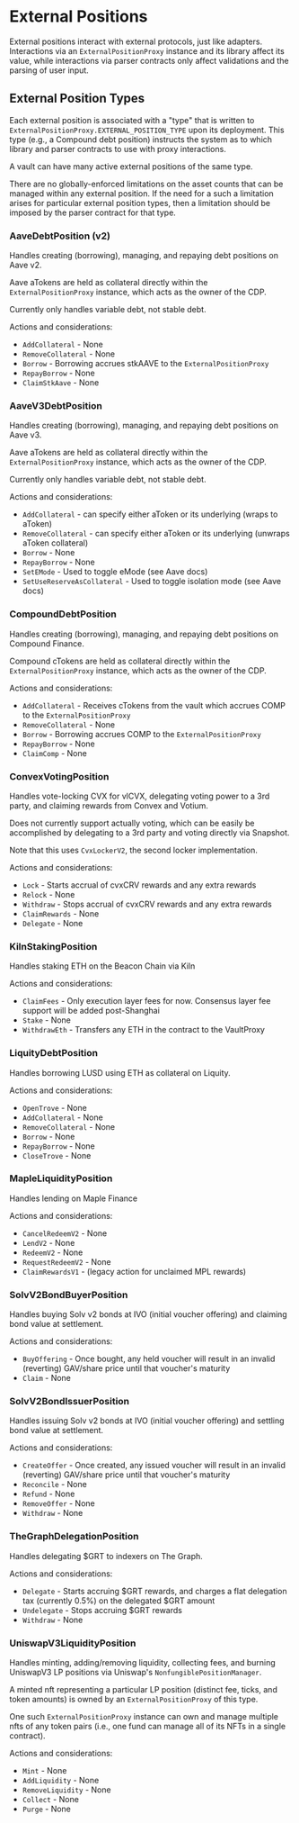 # External Positions

External positions interact with external protocols, just like adapters. Interactions via an `ExternalPositionProxy` instance and its library affect its value, while interactions via parser contracts only affect validations and the parsing of user input.

## External Position Types

Each external position is associated with a "type" that is written to `ExternalPositionProxy.EXTERNAL_POSITION_TYPE` upon its deployment. This type (e.g., a Compound debt position) instructs the system as to which library and parser contracts to use with proxy interactions.

A vault can have many active external positions of the same type.

There are no globally-enforced limitations on the asset counts that can be managed within any external position. If the need for a such a limitation arises for particular external position types, then a limitation should be imposed by the parser contract for that type.

### AaveDebtPosition (v2)

Handles creating (borrowing), managing, and repaying debt positions on Aave v2.

Aave aTokens are held as collateral directly within the `ExternalPositionProxy` instance, which acts as the owner of the CDP.

Currently only handles variable debt, not stable debt.

Actions and considerations:

* `AddCollateral` - None
* `RemoveCollateral` - None
* `Borrow` - Borrowing accrues stkAAVE to the `ExternalPositionProxy`
* `RepayBorrow` - None
* `ClaimStkAave` - None

### AaveV3DebtPosition

Handles creating (borrowing), managing, and repaying debt positions on Aave v3.

Aave aTokens are held as collateral directly within the `ExternalPositionProxy` instance, which acts as the owner of the CDP.

Currently only handles variable debt, not stable debt.

Actions and considerations:

* `AddCollateral` - can specify either aToken or its underlying (wraps to aToken)
* `RemoveCollateral` - can specify either aToken or its underlying (unwraps aToken collateral)
* `Borrow` - None
* `RepayBorrow` - None
* `SetEMode` - Used to toggle eMode (see Aave docs)
* `SetUseReserveAsCollateral` - Used to toggle isolation mode (see Aave docs)

### CompoundDebtPosition

Handles creating (borrowing), managing, and repaying debt positions on Compound Finance.

Compound cTokens are held as collateral directly within the `ExternalPositionProxy` instance, which acts as the owner of the CDP.

Actions and considerations:

* `AddCollateral` - Receives cTokens from the vault which accrues COMP to the `ExternalPositionProxy`
* `RemoveCollateral` - None
* `Borrow` - Borrowing accrues COMP to the `ExternalPositionProxy`
* `RepayBorrow` - None
* `ClaimComp` - None

### ConvexVotingPosition

Handles vote-locking CVX for vlCVX, delegating voting power to a 3rd party, and claiming rewards from Convex and Votium.

Does not currently support actually voting, which can be easily be accomplished by delegating to a 3rd party and voting directly via Snapshot.

Note that this uses `CvxLockerV2`, the second locker implementation.

Actions and considerations:

* `Lock` - Starts accrual of cvxCRV rewards and any extra rewards
* `Relock` - None
* `Withdraw` - Stops accrual of cvxCRV rewards and any extra rewards
* `ClaimRewards` - None
* `Delegate` - None

### KilnStakingPosition

Handles staking ETH on the Beacon Chain via Kiln

Actions and considerations:

* `ClaimFees` - Only execution layer fees for now. Consensus layer fee support will be added post-Shanghai
* `Stake` - None
* `WithdrawEth` - Transfers any ETH in the contract to the VaultProxy

### LiquityDebtPosition

Handles borrowing LUSD using ETH as collateral on Liquity.

Actions and considerations:

* `OpenTrove` - None
* `AddCollateral` - None
* `RemoveCollateral` - None
* `Borrow` - None
* `RepayBorrow` - None
* `CloseTrove` - None

### MapleLiquidityPosition

Handles lending on Maple Finance

Actions and considerations:

* `CancelRedeemV2` - None
* `LendV2` - None
* `RedeemV2` - None
* `RequestRedeemV2` - None
* `ClaimRewardsV1` - (legacy action for unclaimed MPL rewards)

### SolvV2BondBuyerPosition

Handles buying Solv v2 bonds at IVO (initial voucher offering) and claiming bond value at settlement.

Actions and considerations:

* `BuyOffering` - Once bought, any held voucher will result in an invalid (reverting) GAV/share price until that voucher's maturity
* `Claim` - None

### SolvV2BondIssuerPosition

Handles issuing Solv v2 bonds at IVO (initial voucher offering) and settling bond value at settlement.

Actions and considerations:

* `CreateOffer` - Once created, any issued voucher will result in an invalid (reverting) GAV/share price until that voucher's maturity
* `Reconcile` - None
* `Refund` - None
* `RemoveOffer` - None
* `Withdraw` - None

### TheGraphDelegationPosition

Handles delegating $GRT to indexers on The Graph.

Actions and considerations:

* `Delegate` - Starts accruing $GRT rewards, and charges a flat delegation tax (currently 0.5%) on the delegated $GRT amount&#x20;
* `Undelegate` - Stops accruing $GRT rewards
* `Withdraw` - None

### UniswapV3LiquidityPosition

Handles minting, adding/removing liquidity, collecting fees, and burning UniswapV3 LP positions via Uniswap's `NonfungiblePositionManager`.

A minted nft representing a particular LP position (distinct fee, ticks, and token amounts) is owned by an `ExternalPositionProxy` of this type.&#x20;

One such `ExternalPositionProxy` instance can own and manage multiple nfts of any token pairs (i.e., one fund can manage all of its NFTs in a single contract).

&#x20;Actions and considerations:

* `Mint` - None
* `AddLiquidity` - None
* `RemoveLiquidity` - None
* `Collect` - None
* `Purge` - None

